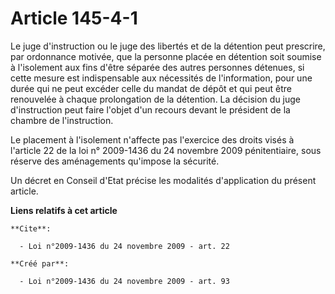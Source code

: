 # Article 145-4-1

Le juge d'instruction ou le juge des libertés et de la détention peut prescrire, par ordonnance motivée, que la personne
placée en détention soit soumise à l'isolement aux fins d'être séparée des autres personnes détenues, si cette mesure est
indispensable aux nécessités de l'information, pour une durée qui ne peut excéder celle du mandat de dépôt et qui peut être
renouvelée à chaque prolongation de la détention. La décision du juge d'instruction peut faire l'objet d'un recours devant le
président de la chambre de l'instruction. 

Le placement à l'isolement n'affecte pas l'exercice des droits visés à l'article 22 de la loi n° 2009-1436 du 24 novembre
2009 pénitentiaire, sous réserve des aménagements qu'impose la sécurité. 

Un décret en Conseil d'Etat précise les modalités d'application du présent article.

**Liens relatifs à cet article**

	**Cite**:

	  - Loi n°2009-1436 du 24 novembre 2009 - art. 22

	**Créé par**:

	  - Loi n°2009-1436 du 24 novembre 2009 - art. 93
